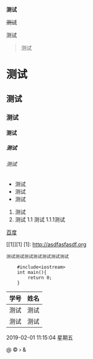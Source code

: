 **测试**

~~测试~~

测试

> 测试

# 测试
## 测试
### 测试
#### 测试
##### 测试
###### 测试

- 测试
- 测试
- 测试

1. 测试
2. 测试 
1.1 测试
1.1.1测试

[百度](http://asdf.com)

[[1]][1]
[1]: http://asdfasfasdf.org

`测试测试测试测试测试测试测试`

```
    #include<iostream>
    int main(){
    	return 0;
    }
```

| 学号  | 姓名  |
| ------------ | ------------ |
| 测试  | 测试  |
|  测试 |  测试 |

2019-02-01 11:15:04 星期五

&#64;
&copy;
&rsaquo;
&amp;